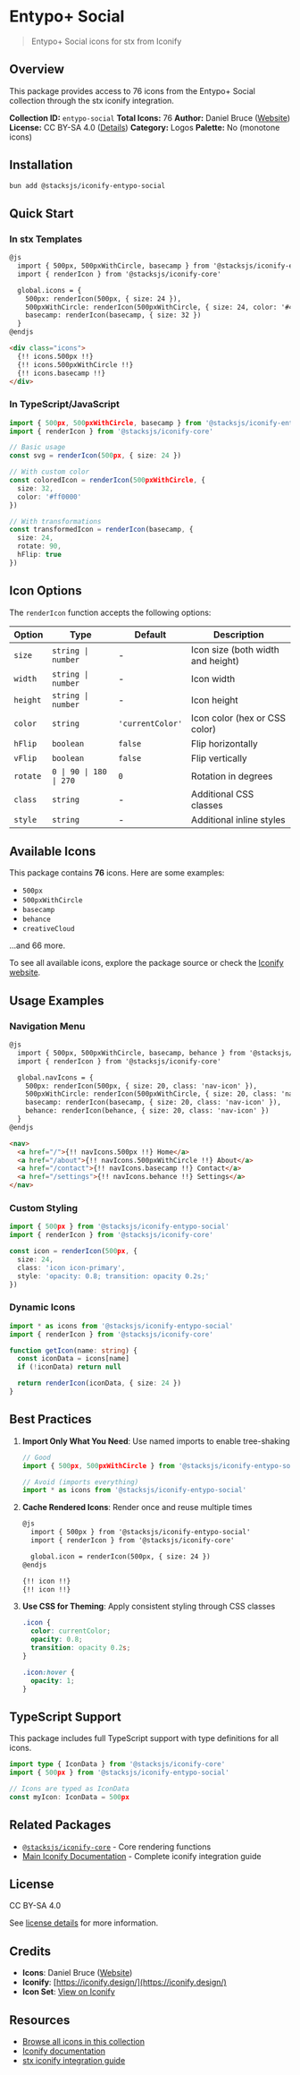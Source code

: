 # Entypo+ Social

> Entypo+ Social icons for stx from Iconify

## Overview

This package provides access to 76 icons from the Entypo+ Social collection through the stx iconify integration.

**Collection ID:** `entypo-social`
**Total Icons:** 76
**Author:** Daniel Bruce ([Website](https://github.com/chancancode/entypo-plus))
**License:** CC BY-SA 4.0 ([Details](https://creativecommons.org/licenses/by-sa/4.0/))
**Category:** Logos
**Palette:** No (monotone icons)

## Installation

```bash
bun add @stacksjs/iconify-entypo-social
```

## Quick Start

### In stx Templates

```html
@js
  import { 500px, 500pxWithCircle, basecamp } from '@stacksjs/iconify-entypo-social'
  import { renderIcon } from '@stacksjs/iconify-core'

  global.icons = {
    500px: renderIcon(500px, { size: 24 }),
    500pxWithCircle: renderIcon(500pxWithCircle, { size: 24, color: '#4a90e2' }),
    basecamp: renderIcon(basecamp, { size: 32 })
  }
@endjs

<div class="icons">
  {!! icons.500px !!}
  {!! icons.500pxWithCircle !!}
  {!! icons.basecamp !!}
</div>
```

### In TypeScript/JavaScript

```typescript
import { 500px, 500pxWithCircle, basecamp } from '@stacksjs/iconify-entypo-social'
import { renderIcon } from '@stacksjs/iconify-core'

// Basic usage
const svg = renderIcon(500px, { size: 24 })

// With custom color
const coloredIcon = renderIcon(500pxWithCircle, {
  size: 32,
  color: '#ff0000'
})

// With transformations
const transformedIcon = renderIcon(basecamp, {
  size: 24,
  rotate: 90,
  hFlip: true
})
```

## Icon Options

The `renderIcon` function accepts the following options:

| Option | Type | Default | Description |
|--------|------|---------|-------------|
| `size` | `string \| number` | - | Icon size (both width and height) |
| `width` | `string \| number` | - | Icon width |
| `height` | `string \| number` | - | Icon height |
| `color` | `string` | `'currentColor'` | Icon color (hex or CSS color) |
| `hFlip` | `boolean` | `false` | Flip horizontally |
| `vFlip` | `boolean` | `false` | Flip vertically |
| `rotate` | `0 \| 90 \| 180 \| 270` | `0` | Rotation in degrees |
| `class` | `string` | - | Additional CSS classes |
| `style` | `string` | - | Additional inline styles |

## Available Icons

This package contains **76** icons. Here are some examples:

- `500px`
- `500pxWithCircle`
- `basecamp`
- `behance`
- `creativeCloud`

...and 66 more.

To see all available icons, explore the package source or check the [Iconify website](https://icon-sets.iconify.design/entypo-social/).

## Usage Examples

### Navigation Menu

```html
@js
  import { 500px, 500pxWithCircle, basecamp, behance } from '@stacksjs/iconify-entypo-social'
  import { renderIcon } from '@stacksjs/iconify-core'

  global.navIcons = {
    500px: renderIcon(500px, { size: 20, class: 'nav-icon' }),
    500pxWithCircle: renderIcon(500pxWithCircle, { size: 20, class: 'nav-icon' }),
    basecamp: renderIcon(basecamp, { size: 20, class: 'nav-icon' }),
    behance: renderIcon(behance, { size: 20, class: 'nav-icon' })
  }
@endjs

<nav>
  <a href="/">{!! navIcons.500px !!} Home</a>
  <a href="/about">{!! navIcons.500pxWithCircle !!} About</a>
  <a href="/contact">{!! navIcons.basecamp !!} Contact</a>
  <a href="/settings">{!! navIcons.behance !!} Settings</a>
</nav>
```

### Custom Styling

```typescript
import { 500px } from '@stacksjs/iconify-entypo-social'
import { renderIcon } from '@stacksjs/iconify-core'

const icon = renderIcon(500px, {
  size: 24,
  class: 'icon icon-primary',
  style: 'opacity: 0.8; transition: opacity 0.2s;'
})
```

### Dynamic Icons

```typescript
import * as icons from '@stacksjs/iconify-entypo-social'
import { renderIcon } from '@stacksjs/iconify-core'

function getIcon(name: string) {
  const iconData = icons[name]
  if (!iconData) return null

  return renderIcon(iconData, { size: 24 })
}
```

## Best Practices

1. **Import Only What You Need**: Use named imports to enable tree-shaking
   ```typescript
   // Good
   import { 500px, 500pxWithCircle } from '@stacksjs/iconify-entypo-social'

   // Avoid (imports everything)
   import * as icons from '@stacksjs/iconify-entypo-social'
   ```

2. **Cache Rendered Icons**: Render once and reuse multiple times
   ```html
   @js
     import { 500px } from '@stacksjs/iconify-entypo-social'
     import { renderIcon } from '@stacksjs/iconify-core'

     global.icon = renderIcon(500px, { size: 24 })
   @endjs

   {!! icon !!}
   {!! icon !!}
   ```

3. **Use CSS for Theming**: Apply consistent styling through CSS classes
   ```css
   .icon {
     color: currentColor;
     opacity: 0.8;
     transition: opacity 0.2s;
   }

   .icon:hover {
     opacity: 1;
   }
   ```

## TypeScript Support

This package includes full TypeScript support with type definitions for all icons.

```typescript
import type { IconData } from '@stacksjs/iconify-core'
import { 500px } from '@stacksjs/iconify-entypo-social'

// Icons are typed as IconData
const myIcon: IconData = 500px
```

## Related Packages

- [`@stacksjs/iconify-core`](../iconify-core) - Core rendering functions
- [Main Iconify Documentation](../../docs/iconify.md) - Complete iconify integration guide

## License

CC BY-SA 4.0

See [license details](https://creativecommons.org/licenses/by-sa/4.0/) for more information.

## Credits

- **Icons**: Daniel Bruce ([Website](https://github.com/chancancode/entypo-plus))
- **Iconify**: [https://iconify.design/](https://iconify.design/)
- **Icon Set**: [View on Iconify](https://icon-sets.iconify.design/entypo-social/)

## Resources

- [Browse all icons in this collection](https://icon-sets.iconify.design/entypo-social/)
- [Iconify documentation](https://iconify.design/docs/)
- [stx iconify integration guide](../../docs/iconify.md)
